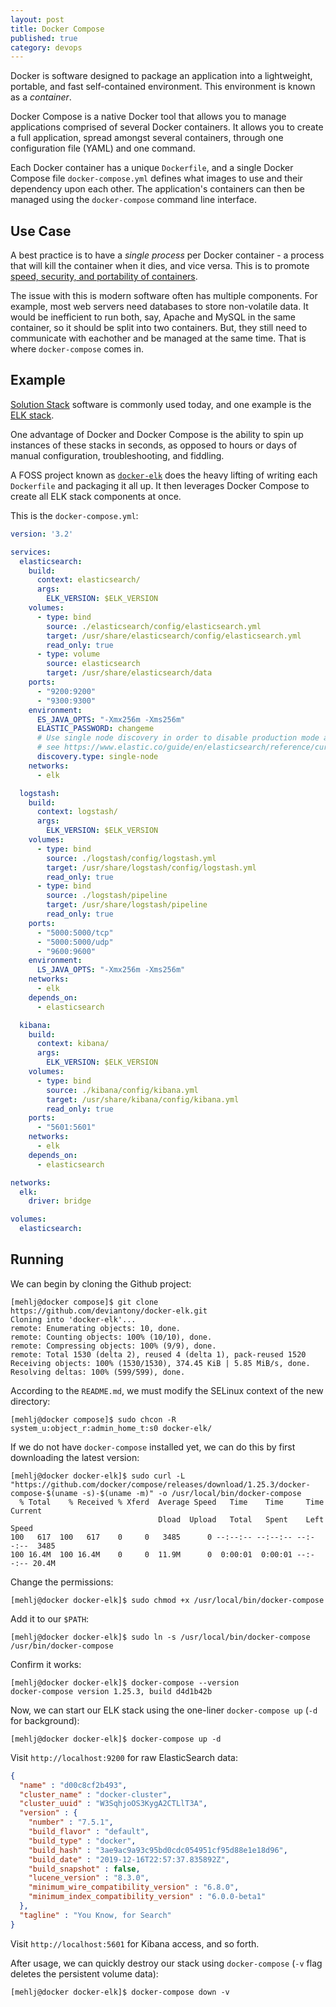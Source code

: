 ```yaml
---
layout: post
title: Docker Compose
published: true
category: devops
---
```


Docker is software designed to package an application into a lightweight, portable, and fast self-contained environment. 
This environment is known as a _container_. 

Docker Compose is a native Docker tool that allows you to manage applications comprised of several Docker containers.
It allows you to create a full application, spread amongst several containers, through one configuration file (YAML) and
one command. 

Each Docker container has a unique `Dockerfile`, and a single Docker Compose file `docker-compose.yml` defines what
images to use and their dependency upon each other. The application's containers can then be managed using the 
`docker-compose` command line interface.

## Use Case
A best practice is to have a _single process_ per Docker container - a process that will kill the container when it dies, and 
vice versa. This is to promote [speed, security, and portability of containers](
https://devops.stackexchange.com/questions/447/why-it-is-recommended-to-run-only-one-process-in-a-container).

The issue with this is modern software often has multiple components. For example, most web servers need databases to
store non-volatile data. It would be inefficient to run both, say, Apache and MySQL in the same container, so it should
be split into two containers. But, they still need to communicate with eachother and be managed at the same time. That 
is where `docker-compose` comes in. 

## Example
[Solution Stack](https://en.wikipedia.org/wiki/Solution_stack) software is commonly used today, and one example is the
[ELK stack](https://www.elastic.co/what-is/elk-stack). 

One advantage of Docker and Docker Compose is the ability to spin up instances of these stacks in seconds, as opposed to
hours or days of manual configuration, troubleshooting, and fiddling. 

A FOSS project known as [`docker-elk`](https://github.com/deviantony/docker-elk) does the heavy lifting of writing each 
`Dockerfile` and packaging it all up. It then leverages Docker Compose to create all ELK stack components at once. 

This is the `docker-compose.yml`:
```yaml
version: '3.2'

services:
  elasticsearch:
    build:
      context: elasticsearch/
      args:
        ELK_VERSION: $ELK_VERSION
    volumes:
      - type: bind
        source: ./elasticsearch/config/elasticsearch.yml
        target: /usr/share/elasticsearch/config/elasticsearch.yml
        read_only: true
      - type: volume
        source: elasticsearch
        target: /usr/share/elasticsearch/data
    ports:
      - "9200:9200"
      - "9300:9300"
    environment:
      ES_JAVA_OPTS: "-Xmx256m -Xms256m"
      ELASTIC_PASSWORD: changeme
      # Use single node discovery in order to disable production mode and avoid bootstrap checks
      # see https://www.elastic.co/guide/en/elasticsearch/reference/current/bootstrap-checks.html
      discovery.type: single-node
    networks:
      - elk

  logstash:
    build:
      context: logstash/
      args:
        ELK_VERSION: $ELK_VERSION
    volumes:
      - type: bind
        source: ./logstash/config/logstash.yml
        target: /usr/share/logstash/config/logstash.yml
        read_only: true
      - type: bind
        source: ./logstash/pipeline
        target: /usr/share/logstash/pipeline
        read_only: true
    ports:
      - "5000:5000/tcp"
      - "5000:5000/udp"
      - "9600:9600"
    environment:
      LS_JAVA_OPTS: "-Xmx256m -Xms256m"
    networks:
      - elk
    depends_on:
      - elasticsearch

  kibana:
    build:
      context: kibana/
      args:
        ELK_VERSION: $ELK_VERSION
    volumes:
      - type: bind
        source: ./kibana/config/kibana.yml
        target: /usr/share/kibana/config/kibana.yml
        read_only: true
    ports:
      - "5601:5601"
    networks:
      - elk
    depends_on:
      - elasticsearch

networks:
  elk:
    driver: bridge

volumes:
  elasticsearch:
```

## Running
We can begin by cloning the Github project:
```
[mehlj@docker compose]$ git clone https://github.com/deviantony/docker-elk.git
Cloning into 'docker-elk'...
remote: Enumerating objects: 10, done.
remote: Counting objects: 100% (10/10), done.
remote: Compressing objects: 100% (9/9), done.
remote: Total 1530 (delta 2), reused 4 (delta 1), pack-reused 1520
Receiving objects: 100% (1530/1530), 374.45 KiB | 5.85 MiB/s, done.
Resolving deltas: 100% (599/599), done.
```
According to the `README.md`, we must modify the SELinux context of the new directory:
```
[mehlj@docker compose]$ sudo chcon -R system_u:object_r:admin_home_t:s0 docker-elk/
```
If we do not have `docker-compose` installed yet, we can do this by first downloading the latest version:
```
[mehlj@docker docker-elk]$ sudo curl -L "https://github.com/docker/compose/releases/download/1.25.3/docker-compose-$(uname -s)-$(uname -m)" -o /usr/local/bin/docker-compose
  % Total    % Received % Xferd  Average Speed   Time    Time     Time  Current
                                 Dload  Upload   Total   Spent    Left  Speed
100   617  100   617    0     0   3485      0 --:--:-- --:--:-- --:--:--  3485
100 16.4M  100 16.4M    0     0  11.9M      0  0:00:01  0:00:01 --:--:-- 20.4M
```
Change the permissions:
```
[mehlj@docker docker-elk]$ sudo chmod +x /usr/local/bin/docker-compose
```
Add it to our `$PATH`:
```
[mehlj@docker docker-elk]$ sudo ln -s /usr/local/bin/docker-compose /usr/bin/docker-compose
```
Confirm it works:
```
[mehlj@docker docker-elk]$ docker-compose --version
docker-compose version 1.25.3, build d4d1b42b
```
Now, we can start our ELK stack using the one-liner `docker-compose up` (`-d` for background):
```
[mehlj@docker docker-elk]$ docker-compose up -d
```
Visit `http://localhost:9200` for raw ElasticSearch data:
```json
{
  "name" : "d00c8cf2b493",
  "cluster_name" : "docker-cluster",
  "cluster_uuid" : "W3SqhjoOS3KygA2CTLlT3A",
  "version" : {
    "number" : "7.5.1",
    "build_flavor" : "default",
    "build_type" : "docker",
    "build_hash" : "3ae9ac9a93c95bd0cdc054951cf95d88e1e18d96",
    "build_date" : "2019-12-16T22:57:37.835892Z",
    "build_snapshot" : false,
    "lucene_version" : "8.3.0",
    "minimum_wire_compatibility_version" : "6.8.0",
    "minimum_index_compatibility_version" : "6.0.0-beta1"
  },
  "tagline" : "You Know, for Search"
}
```
Visit `http://localhost:5601` for Kibana access, and so forth.

After usage, we can quickly destroy our stack using `docker-compose` (`-v` flag deletes the persistent volume data):
```
[mehlj@docker docker-elk]$ docker-compose down -v
```
